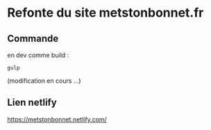 # Refonte du site metstonbonnet.fr

## Commande
en dev comme build : 
```
gulp
```
(modification en cours ...)

## Lien netlify

https://metstonbonnet.netlify.com/

